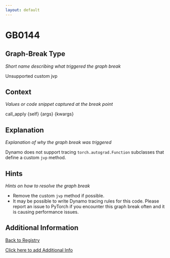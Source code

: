 ```yaml
---
layout: default
---
```

# GB0144

## Graph-Break Type
*Short name describing what triggered the graph break*

Unsupported custom jvp

## Context
*Values or code snippet captured at the break point*

call_apply {self} {args} {kwargs}

## Explanation
*Explanation of why the graph break was triggered*

Dynamo does not support tracing `torch.autograd.Function` subclasses that define a custom `jvp` method.

## Hints
*Hints on how to resolve the graph break*

- Remove the custom `jvp` method if possible.
- It may be possible to write Dynamo tracing rules for this code. Please report an issue to PyTorch if you encounter this graph break often and it is causing performance issues.


## Additional Information

<!-- ADDITIONAL INFORMATION START - Add custom information below this line -->

<!-- ADDITIONAL INFORMATION END -->

[Back to Registry](../index.html)

[Click here to add Additional Info](https://github.com/pytorch-labs/compile-graph-break-site/edit/main/docs/gb/gb0144.md)
